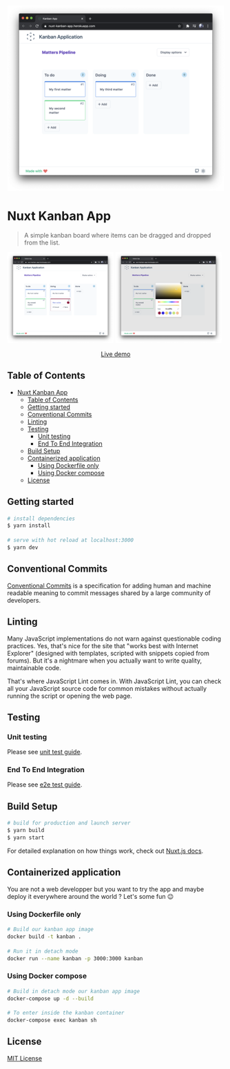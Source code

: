 [![kanban-app](screenshots/initial-app.png)](https://nuxt-kanban-app.herokuapp.com)


# Nuxt Kanban App

> A simple kanban board where items can be dragged and dropped from the list.

<p float="left">
  <img src="./screenshots/new-matter.png" width="49%" />
  <img src="./screenshots/choose-color.png" width="49%" />
</p>
<p align="center">
  <a href="https://nuxt-kanban-app.herokuapp.com">Live demo</a>
</p>


## Table of Contents
- [Nuxt Kanban App](#nuxt-kanban-app)
  - [Table of Contents](#table-of-contents)
  - [Getting started](#getting-started)
  - [Conventional Commits](#conventional-commits)
  - [Linting](#linting)
  - [Testing](#testing)
    - [Unit testing](#unit-testing)
    - [End To End Integration](#end-to-end-integration)
  - [Build Setup](#build-setup)
  - [Containerized application](#containerized-application)
    - [Using Dockerfile only](#using-dockerfile-only)
    - [Using Docker compose](#using-docker-compose)
  - [License](#license)

## Getting started

```bash
# install dependencies
$ yarn install

# serve with hot reload at localhost:3000
$ yarn dev
```

## Conventional Commits
[Conventional Commits](https://www.conventionalcommits.org) is a specification for adding human and machine readable meaning to commit messages shared by a large community of developers.

## Linting

Many JavaScript implementations do not warn against questionable coding practices. Yes, that's nice for the site that 
"works best with Internet Explorer" (designed with templates, scripted with snippets copied from forums). But it's a 
nightmare when you actually want to write quality, maintainable code.

That's where JavaScript Lint comes in. With JavaScript Lint, you can check all your JavaScript source code for common 
mistakes without actually running the script or opening the web page.

## Testing

### Unit testing

Please see [unit test guide](test/unit/README.md).

### End To End Integration

Please see [e2e test guide](test/e2e/README.md).

## Build Setup

```bash
# build for production and launch server
$ yarn build
$ yarn start
```

For detailed explanation on how things work, check out [Nuxt.js docs](https://nuxtjs.org).

## Containerized application
You are not a web developper but you want to try the app and maybe deploy it everywhere around the world ? 
Let's some fun 😉

### Using Dockerfile only
```bash
# Build our kanban app image
docker build -t kanban .

# Run it in detach mode
docker run --name kanban -p 3000:3000 kanban
```

### Using Docker compose
```bash
# Build in detach mode our kanban app image
docker-compose up -d --build

# To enter inside the kanban container
docker-compose exec kanban sh
```

## License

[MIT License](./LICENSE)